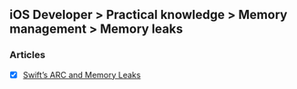 ## iOS Developer > Practical knowledge > Memory management > Memory leaks

### Articles
- [X] [Swift’s ARC and Memory Leaks](https://medium.com/ios-seminar/swifts-arc-and-memory-leaks-1a227cae55da)


